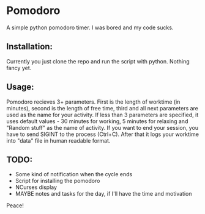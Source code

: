 # Pomodoro
A simple python pomodoro timer. I was bored and my code sucks.

## Installation:
Currently you just clone the repo and run the script with python. Nothing fancy yet.

## Usage:
Pomodoro recieves 3+ parameters. First is the length of worktime (in minutes), second is the length of free time, third and all next parameters are used as the name for your activity.
If less than 3 parameters are specified, it uses default values - 30 minutes for working, 5 minutes for relaxing and "Random stuff" as the name of activity.
If you want to end your session, you have to send SIGINT to the process (Ctrl+C). After that it logs your worktime into "data" file in human readable format.

## TODO:
- Some kind of notification when the cycle ends
- Script for installing the pomodoro
- NCurses display
- MAYBE notes and tasks for the day, if I'll have the time and motivation

Peace!